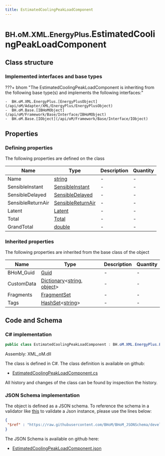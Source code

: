 ```yaml
---
title: EstimatedCoolingPeakLoadComponent
---
```


# <small>BH.oM.XML.EnergyPlus.</small>**EstimatedCoolingPeakLoadComponent**



## Class structure

### Implemented interfaces and base types

???+ bhom "The EstimatedCoolingPeakLoadComponent is inheriting from the following base type(s) and implements the following interfaces:"

    -  BH.oM.XML.EnergyPlus.[EnergyPlusObject](/api/oM/Adapter/XML/EnergyPlus/EnergyPlusObject)
    -  BH.oM.Base.[IBHoMObject](/api/oM/Framework/Base/Interface/IBHoMObject)
    -  BH.oM.Base.[IObject](/api/oM/Framework/Base/Interface/IObject)


## Properties



### Defining properties

The following properties are defined on the class

| Name             | Type             | Description      | Quantity         |
|------------------|------------------|------------------|------------------|
| Name | [string](https://learn.microsoft.com/en-us/dotnet/api/System.String?view=netstandard-2.0) | - | - |
| SensibleInstant | [SensibleInstant](/api/oM/Adapter/XML/EnergyPlus/SensibleInstant) | - | - |
| SensibleDelayed | [SensibleDelayed](/api/oM/Adapter/XML/EnergyPlus/SensibleDelayed) | - | - |
| SensibleReturnAir | [SensibleReturnAir](/api/oM/Adapter/XML/EnergyPlus/SensibleReturnAir) | - | - |
| Latent | [Latent](/api/oM/Adapter/XML/EnergyPlus/Latent) | - | - |
| Total | [Total](/api/oM/Adapter/XML/EnergyPlus/Total) | - | - |
| GrandTotal | [double](https://learn.microsoft.com/en-us/dotnet/api/System.Double?view=netstandard-2.0) | - | - |


### Inherited properties
The following properties are inherited from the base class of the object

| Name             | Type             | Description      | Quantity         |
|------------------|------------------|------------------|------------------|
| BHoM_Guid | [Guid](https://learn.microsoft.com/en-us/dotnet/api/System.Guid?view=netstandard-2.0) | - | - |
| CustomData | [Dictionary](https://learn.microsoft.com/en-us/dotnet/api/System.Collections.Generic.Dictionary-2?view=netstandard-2.0)&lt;[string](https://learn.microsoft.com/en-us/dotnet/api/System.String?view=netstandard-2.0), [object](https://learn.microsoft.com/en-us/dotnet/api/System.Object?view=netstandard-2.0)&gt; | - | - |
| Fragments | [FragmentSet](/api/oM/Framework/Base/FragmentSet) | - | - |
| Tags | [HashSet](https://learn.microsoft.com/en-us/dotnet/api/System.Collections.Generic.HashSet-1?view=netstandard-2.0)&lt;[string](https://learn.microsoft.com/en-us/dotnet/api/System.String?view=netstandard-2.0)&gt; | - | - |


## Code and Schema

### C# implementation

``` C# title="C#"
public class EstimatedCoolingPeakLoadComponent : BH.oM.XML.EnergyPlus.EnergyPlusObject, BH.oM.Base.IBHoMObject, BH.oM.Base.IObject
```

Assembly: XML_oM.dll

The class is defined in C#. The class definition is available on github:

- [EstimatedCoolingPeakLoadComponent.cs](https://github.com/BHoM/XML_Toolkit/blob/develop/XML_oM/EnergyPlus\EstimatedCoolingPeakLoadComponent.cs)

All history and changes of the class can be found by inspection the history.
### JSON Schema implementation

The object is defined as a JSON schema. To reference the schema in a validator like [this](https://www.jsonschemavalidator.net/) to validate a Json instance, please use the lines below:

``` json title="JSON Schema"
{
 "$ref" : "https://raw.githubusercontent.com/BHoM/BHoM_JSONSchema/develop/XML_oM/EnergyPlus/EstimatedCoolingPeakLoadComponent.json"
}
```

The JSON Schema is available on github here:

- [EstimatedCoolingPeakLoadComponent.json](https://github.com/BHoM/BHoM_JSONSchema/blob/develop/XML_oM/EnergyPlus/EstimatedCoolingPeakLoadComponent.json)
